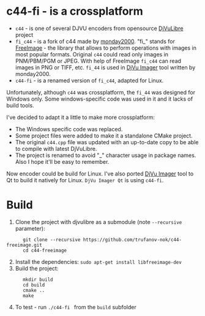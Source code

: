 # c44-fi - is a crossplatform

* `c44` - is one of several DJVU encoders from opensource [DjVuLibre](http://djvu.sourceforge.net) project
* `fi_c44` - is a fork of c44 made by [monday2000](http://djvu-soft.narod.ru/soft/fi_c44.htm). "fi_" stands for [FreeImage](http://freeimage.sourceforge.net) - the library that allows to perform operations with images in most popular formats. Original `c44` could read only images in PNM/PBM/PGM or JPEG. With help of FreeImage `fi_c44` can read images in PNG or TIFF, etc. `fi_44` is used in [DjVu Imager](http://djvu-soft.narod.ru/scan/djvu_imager.htm) tool written by monday2000.
* `c44-fi` - is a renamed version of `fi_c44`, adapted for Linux.

Unfortunately, although `c44` was crossplatform, the `fi_44` was designed for Windows only. Some windows-specific code was used in it and it lacks of build tools.

I've decided to adapt it a little to make more crossplatform:

* The Windows specific code was replaced.
* Some project files were added to make it a standalone CMake project.
* The original `c44.cpp` file was updated with an up-to-date copy to be able to compile with latest DjVuLibre.
* The project is renamed to avoid "_" character usage in package names. Also I hope it'll be easy to remember.

Now encoder could be build for Linux.
I've also ported [DjVu Imager](https://github.com/trufanov-nok/DjVu_Imager-Qt) tool to Qt to build it natively for Linux. `DjVu Imager Qt` is using `c44-fi`.

# Build
1. Clone the project with djvulibre as a submodule (note `--recursive` parameter):  
```
      git clone --recursive https://github.com/trufanov-nok/c44-freeimage.git
      cd c44-freeimage
```
2. Install the dependencies: `sudo apt-get install libfreeimage-dev`
3. Build the project:
```
      mkdir build
      cd build
      cmake ..
      make
```
4. To test - run `./c44-fi ` from the `build` subfolder
